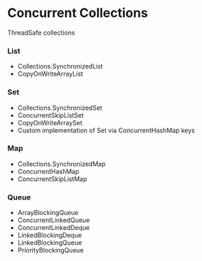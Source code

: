 # Concurrent Collections

ThreadSafe collections

###  List
- Collections.SynchronizedList
- CopyOnWriteArrayList

### Set
- Collections.SynchronizedSet
- ConcurrentSkipListSet
- CopyOnWriteArraySet
- Custom implementation of Set via ConcurrentHashMap keys

### Map
- Collections.SynchronizedMap
- ConcurrentHashMap
- ConcurrentSkipListMap

### Queue
- ArrayBlockingQueue
- ConcurrentLinkedQueue
- ConcurrentLinkedDeque
- LinkedBlockingDeque
- LinkedBlockingQueue
- PriorityBlockingQueue